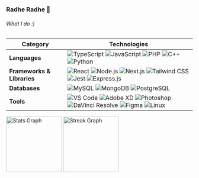 ### Radhe Radhe 🦚

<div align="left">

<h6 align="left">What I do :)</h6>

| **Category**              | **Technologies**                                                                                           |
|----------------------------|-----------------------------------------------------------------------------------------------------------|
| **Languages**         | ![TypeScript](https://img.shields.io/badge/-TypeScript-3178C6?logo=typescript&logoColor=white&style=for-the-badge) ![JavaScript](https://img.shields.io/badge/-JavaScript-F7DF1E?logo=javascript&logoColor=black&style=for-the-badge) ![PHP](https://img.shields.io/badge/-PHP-777BB4?logo=php&logoColor=white&style=for-the-badge) ![C++](https://img.shields.io/badge/-C++-00599C?logo=cplusplus&logoColor=white&style=for-the-badge) ![Python](https://img.shields.io/badge/-Python-3776AB?logo=python&logoColor=white&style=for-the-badge) |
| **Frameworks & Libraries** | ![React](https://img.shields.io/badge/-React-61DAFB?logo=react&logoColor=black&style=for-the-badge) ![Node.js](https://img.shields.io/badge/-Node.js-339933?logo=node.js&logoColor=white&style=for-the-badge) ![Next.js](https://img.shields.io/badge/-Next.js-000000?logo=next.js&logoColor=white&style=for-the-badge) ![Tailwind CSS](https://img.shields.io/badge/-TailwindCSS-06B6D4?logo=tailwindcss&logoColor=white&style=for-the-badge) ![Jest](https://img.shields.io/badge/-Jest-C21325?logo=jest&logoColor=white&style=for-the-badge) ![Express.js](https://img.shields.io/badge/-Express.js-000000?logo=express&logoColor=white&style=for-the-badge) |
| **Databases**         | ![MySQL](https://img.shields.io/badge/-MySQL-4479A1?logo=mysql&logoColor=white&style=for-the-badge) ![MongoDB](https://img.shields.io/badge/-MongoDB-47A248?logo=mongodb&logoColor=white&style=for-the-badge) ![PostgreSQL](https://img.shields.io/badge/-PostgreSQL-4169E1?logo=postgresql&logoColor=white&style=for-the-badge) |
| **Tools**             | ![VS Code](https://img.shields.io/badge/-VSCode-007ACC?logo=visualstudiocode&logoColor=white&style=for-the-badge) ![Adobe XD](https://img.shields.io/badge/-AdobeXD-FF61F6?logo=adobexd&logoColor=white&style=for-the-badge) ![Photoshop](https://img.shields.io/badge/-Photoshop-31A8FF?logo=adobephotoshop&logoColor=white&style=for-the-badge) ![DaVinci Resolve](https://img.shields.io/badge/-DaVinciResolve-F2A900?logo=blackmagicdesign&logoColor=black&style=for-the-badge) ![Figma](https://img.shields.io/badge/-Figma-F24E1E?logo=figma&logoColor=white&style=for-the-badge) ![Linux](https://img.shields.io/badge/-Linux-FCC624?logo=linux&logoColor=black&style=for-the-badge) |

</div>

<div align="left">
  <img src="https://github-readme-stats.vercel.app/api?username=flawlessnitin&hide_title=false&hide_rank=false&show_icons=true&include_all_commits=true&count_private=true&disable_animations=false&theme=github_dark&locale=en&hide_border=false" height="150" alt="Stats Graph" />
  <img src="https://streak-stats.demolab.com?user=flawlessnitin&locale=en&mode=daily&theme=github_dark&hide_border=false&border_radius=5" height="150" alt="Streak Graph" />

</div>
